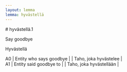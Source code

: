 ```yaml
---
layout: lemma
lemma: hyvästellä
---
```


<div class="sense">
# <span class="sensename">hyvästellä.1</span>

<span class="description">Say goodbye</span>

<span class="description">Hyvästellä</span>

A0 | Entity who says goodbye |   | Taho, joka hyvästelee |  
A1 | Entity said goodbye to |   | Taho, joka hyvästellään |  

</div>

